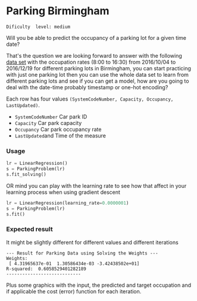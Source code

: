 # Parking Birmingham
`Dificulty  level: medium`

Will you be able to predict the occupancy of a parking lot for a given time date?

That's the question we are looking forward to answer with the following [data set](https://archive.ics.uci.edu/ml/datasets/Parking+Birmingham)
with the occupation rates (8:00 to 16:30) from 2016/10/04 to 2016/12/19 for different parking lots in Birmingham, you can start practicing with just one parking lot
then you can use the whole data set to learn from different parking lots and see if you can get a model, how are you going to deal with the date-time
probably timestamp or one-hot encoding?

Each row has four values `(SystemCodeNumber, Capacity, Occupancy, LastUpdated)`.

* `SystemCodeNumber` Car park ID
* `Capacity` Car park capacity
* `Occupancy` Car park occupancy rate
* `LastUpdated`and Time of the measure

### Usage

```python
lr = LinearRegression()
s = ParkingProblem(lr)
s.fit_solving()
```
OR mind you can play with the learning rate to see how that affect in your learning process when using gradient descent
```python
lr = LinearRegression(learning_rate=0.0000001)
s = ParkingProblem(lr)
s.fit()
```
### Expected result

It might be slightly different for different values and different iterations
```
--- Result for Parking Data using Solving the Weights ---
Weights: 
 [ 4.31965637e-01  1.30586434e-03 -3.42438502e+01]
R-squared:  0.6058529401282189
----------------------------
```

Plus some graphics with the input, the predicted and target occupation and if applicable the cost (error) function for each iteration.